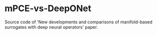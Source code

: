 # mPCE-vs-DeepONet
Source code of 'New developments and comparisons of manifold-based surrogates with deep neural operators' paper.

